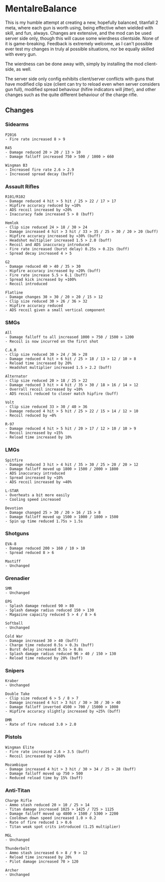 # MentalreBalance

This is my humble attempt at creating a new, hopefully balanced, titanfall 2 meta, where each gun is worth using, being effective when wielded with skill, and fun, always. Changes are extensive, and the mod can be used server side only, though this will cause some wierdness clientside. None of it is game-breaking. Feedback is extremely welcome, as I can't possible ever test my changes in truly al possible situations, nor be equally skilled with every gun.

The wierdness can be done away with, simply by installing the mod client-side, as well.

The server side only config exhibits client/server conflicts with guns that have modified clip size (client can try to reload even when server considers gun full), modified spread behaviour (hifire indicators will jitter), and other changes such as the quite different behaviour of the charge rifle.

## Changes


### Sidearms

    P2016
    - Fire rate increased 8 > 9

    R45
    - Damage reduced 20 > 20 / 13 > 10
    - Damage falloff increased 750 > 500 / 1000 > 660

    Wingman B3
    - Increased fire rate 2.6 > 2.9
    - Increased spread decay (buff)

### Assault Rifles

    R101/R102
    - Damage reduced 4 hit > 5 hit / 25 > 22 / 17 > 17
    - Hipfire accuracy reduced by ≈10%
    - ADS recoil increased by ≈20%
    - Inaccuracy fade increased 5 > 8 (buff)

    Hemlok
    - Clip size reduced 24 > 18 / 30 > 24
    - Damage increased 4 hit > 3 hit / 33 > 35 / 25 > 30 / 20 > 20 (buff)
    - Hipfire accuracy increased by ≈30% (buff)
    - Headshot multiplier increased 1.5 > 2.0 (buff)
    - Recoil and ADS inaccuracy introduced
    - Fire rate increased (burst delay) 0.25s > 0.22s (buff)
    - Spread decay increased 4 > 5

    G2
    - Damage reduced 40 > 40 / 35 > 30
    - Hipfire accuracy increased by ≈20% (buff)
    - Fire rate increase 5.5 > 6.1 (buff)
    - Spread kick increased by ≈100%
    - Recoil introduced

    Flatline
    - Damage changes 30 > 30 / 20 > 20 / 15 > 12
    - Clip size reduced 30 > 26 / 36 > 32
    - Hipfire accuracy reduced
    - ADS recoil given a small vertical component

### SMGs

    All
    - Damage falloff to all increased 1000 > 750 / 1500 > 1200
    - Recoil is now incurred on the first shot

    C.A.R
    - Clip size reduced 30 > 24 / 36 > 28
    - Damage reduced 4 hit > 6 hit / 25 > 18 / 13 > 12 / 10 > 8
    - Reload time increased by 20%
    - Headshot multiplier increased 1.5 > 2.2 (buff)

    Alternator
    - Clip size reduced 20 > 18 / 25 > 22
    - Damage reduced 3 hit > 4 hit / 35 > 30 / 18 > 16 / 14 > 12
    - Overrall recoil increased by ≈10%
    - ADS recoil reduced to closer match hipfire (buff)

    Volt
    - Clip size reduced 33 > 30 / 40 > 36
    - Damage reduced 4 hit > 5 hit / 25 > 22 / 15 > 14 / 12 > 10
    - Recoil reduced by ≈8%

    R-97
    - Damage reduced 4 hit > 5 hit / 20 > 17 / 12 > 10 / 10 > 9
    - Recoil increased by ≈15%
    - Reload time increased by 10%

### LMGs

    Spitfire
    - Damage reduced 3 hit > 4 hit / 35 > 30 / 25 > 20 / 20 > 12
    - Damage falloff moved up 1800 > 1500 / 2000 > 1800
    - ADS inaccuracy introduced
    - Spread increased by ≈10%
    - ADS recoil increased by ≈40%

    L-STAR
    - Overheats a bit more easily
    - Cooling speed increased

    Devotion
    - Damage changed 25 > 30 / 20 > 16 / 15 > 8
    - Damage falloff moved up 1500 > 1000 / 1800 > 1500
    - Spin up time reduced 1.75s > 1.5s

### Shotguns

    EVA-8
    - Damage reduced 200 > 160 / 10 > 10
    - Spread reduced 8 > 6

    Mastiff
    - Unchanged

### Grenadier

    SMR
    - Unchanged

    EPG
    - Splash damage reduced 90 > 80
    - Splash damage radius reduced 150 > 130
    - Magazine capacity reduced 5 > 4 / 8 > 6

    Softball
    - Unchanged

    Cold War
    - Damage increased 30 > 40 (buff)
    - Charge time reduced 0.5s > 0.3s (buff)
    - Burst delay increased 0.5s > 0.8s
    - Splash damage radius reduced 96 > 40 / 150 > 130
    - Reload time reduced by 20% (buff)

### Snipers

    Kraber
    - Unchanged

    Double Take
    - Clip size reduced 6 > 5 / 8 > 7
    - Damage increased 4 hit > 3 hit / 30 > 30 / 30 > 40
    - Damage falloff inverted 4500 > 700 / 15000 > 1000
    - Hipfire accuracy slightly increased by ≈25% (buff)

    DMR
    - Rate of fire reduced 3.0 > 2.0

### Pistols

    Wingman Elite
    - Fire rate increased 2.6 > 3.5 (buff)
    - Recoil increased by ≈160%

    Mozambique
    - Damage increased 4 hit > 3 hit / 30 > 34 / 25 > 28 (buff)
    - Damage falloff moved up 750 > 500
    - Reduced reload time by 15% (buff)

### Anti-Titan

    Charge Rifle
    - Ammo stash reduced 20 > 10 / 25 > 14
    - Titan damage increased 1025 > 1425 / 725 > 1125
    - Damage falloff moved up 4800 > 1500 / 5300 > 2200
    - Cooldown down speed increased 1.0 > 0.2
    - Rate of fire reduced 1 > 0.6
    - Titan weak spot crits introduced (1.25 multiplier)

    MGL
    - Unchanged

    Thunderbolt
    - Ammo stash increased 6 > 8 / 9 > 12
    - Reload time increased by 20%
    - Pilot damage increased 70 > 120

    Archer
    - Unchanged
